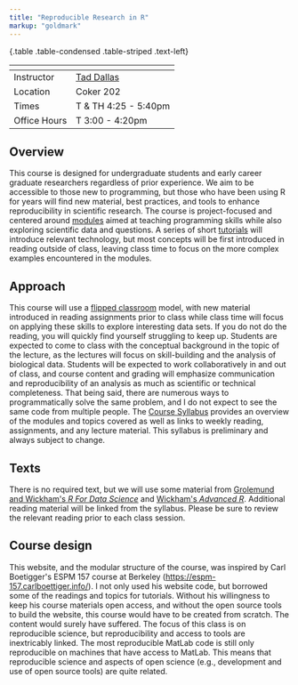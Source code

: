 ```yaml
---
title: "Reproducible Research in R"
markup: "goldmark"
---
```


  {.table .table-condensed .table-striped .text-left}

  <span></span>     | <span></span>
  -----------|-------------------------------------------------------------------
  Instructor | [Tad Dallas](https://taddallas.github.io)  <a href="mailto:tdallas@mailbox.sc.edu" title="email"><i class="fa fa-envelope"></i></a>  <a href="https://github.com/taddallas" title="GitHub"><i class="fa fa-github"></i></a> |
  Location     |  Coker 202  |
  Times        |  T & TH 4:25 - 5:40pm  |
  Office Hours |  T 3:00 - 4:20pm       |



## Overview

This course is designed for undergraduate students and early career graduate researchers regardless of prior experience. We aim to be accessible to those new to programming, but those who have been using R for years will find new material, best practices, and tools to enhance reproducibility in scientific research. The course is project-focused and centered around [modules](/modules) aimed at teaching programming skills while also exploring scientific data and questions. A series of short [tutorials](/tutorials) will introduce relevant technology, but most concepts will be first introduced in reading outside of class, leaving class time to focus on the more complex examples encountered in the modules.


## Approach

This course will use a [flipped classroom](https://en.wikipedia.org/wiki/Flipped_classroom) model, with new material introduced in reading assignments prior to class while class time will focus on applying these skills to explore interesting data sets. If you do not do the reading, you will quickly find yourself struggling to keep up. Students are expected to come to class with the conceptual background in the topic of the lecture, as the lectures will focus on skill-building and the analysis of biological data. Students will be expected to work collaboratively in and out of class, and course content and grading will emphasize communication and reproducibility of an analysis as much as scientific or technical completeness. That being said, there are numerous ways to programmatically solve the same problem, and I do not expect to see the same code from multiple people. The [Course Syllabus](/syllabus/) provides an overview of the modules and topics covered as well as links to weekly reading, assignments, and any lecture material. This syllabus is preliminary and always subject to change.



## Texts

There is no required text, but we will use some material from [Grolemund and Wickham's *R For Data Science*](http://r4ds.had.co.nz/) and [Wickham's *Advanced R*](https://adv-r.hadley.nz/index.html). Additional reading material will be linked from the syllabus. Please be sure to review the relevant reading prior to each class session.





## Course design

This website, and the modular structure of the course, was inspired by Carl Boetigger's ESPM 157 course at Berkeley (https://espm-157.carlboettiger.info/). I not only used his website code, but borrowed some of the readings and topics for tutorials. Without his willingness to keep his course materials open access, and without the open source tools to build the website, this course would have to be created from scratch. The content would surely have suffered. The focus of this class is on reproducible science, but reproducibility and access to tools are inextricably linked. The most reproducible MatLab code is still only reproducible on machines that have access to MatLab. This means that reproducible science and aspects of open science (e.g., development and use of open source tools) are quite related. 

